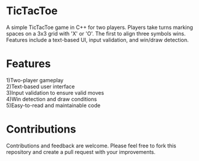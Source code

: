 # TicTacToe
A simple TicTacToe game in C++ for two players. Players take turns marking spaces on a 3x3 grid with 'X' or 'O'. The first to align three symbols wins. Features include a text-based UI, input validation, and win/draw detection.

# Features
1)Two-player gameplay   
2)Text-based user interface   
3)Input validation to ensure valid moves   
4)Win detection and draw conditions   
5)Easy-to-read and maintainable code   

# Contributions
Contributions and feedback are welcome. Please feel free to fork this repository and create a pull request with your improvements.
